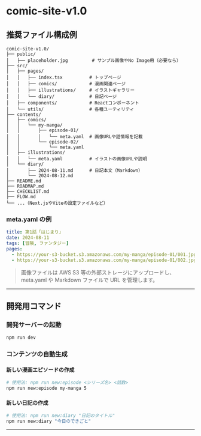 # comic-site-v1.0

## 推奨ファイル構成例

```
comic-site-v1.0/
├── public/
│   ├── placeholder.jpg         # サンプル画像やNo Image用（必要なら）
├── src/
│   ├── pages/
│   │   ├── index.tsx          # トップページ
│   │   ├── comics/            # 漫画関連ページ
│   │   ├── illustrations/     # イラストギャラリー
│   │   └── diary/             # 日記ページ
│   ├── components/            # Reactコンポーネント
│   └── utils/                 # 各種ユーティリティ
├── contents/
│   ├── comics/
│   │   └── my-manga/
│   │       ├── episode-01/
│   │       │   └── meta.yaml  # 画像URLや話情報を記載
│   │       └── episode-02/
│   │           └── meta.yaml
│   ├── illustrations/
│   │   └── meta.yaml          # イラストの画像URLや説明
│   └── diary/
│       ├── 2024-08-11.md      # 日記本文（Markdown）
│       └── 2024-08-12.md
├── README.md
├── ROADMAP.md
├── CHECKLIST.md
├── FLOW.md
└── ...（Next.jsやViteの設定ファイルなど）
```

### meta.yaml の例

```yaml
title: 第1話「はじまり」
date: 2024-08-11
tags: [冒険, ファンタジー]
pages:
  - https://your-s3-bucket.s3.amazonaws.com/my-manga/episode-01/001.jpg
  - https://your-s3-bucket.s3.amazonaws.com/my-manga/episode-01/002.jpg
```

> 画像ファイルは AWS S3 等の外部ストレージにアップロードし、  
> meta.yaml や Markdown ファイルで URL を管理します。

---

## 開発用コマンド

### 開発サーバーの起動

```bash
npm run dev
```

### コンテンツの自動生成

#### 新しい漫画エピソードの作成

```bash
# 使用法: npm run new:episode <シリーズ名> <話数>
npm run new:episode my-manga 5
```

#### 新しい日記の作成

```bash
# 使用法: npm run new:diary "日記のタイトル"
npm run new:diary "今日のできごと"
```

---
